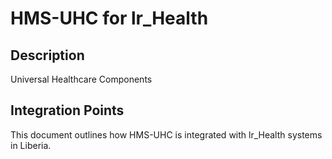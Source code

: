 # HMS-UHC for lr_Health

## Description

Universal Healthcare Components

## Integration Points

This document outlines how HMS-UHC is integrated with lr_Health systems in Liberia.
